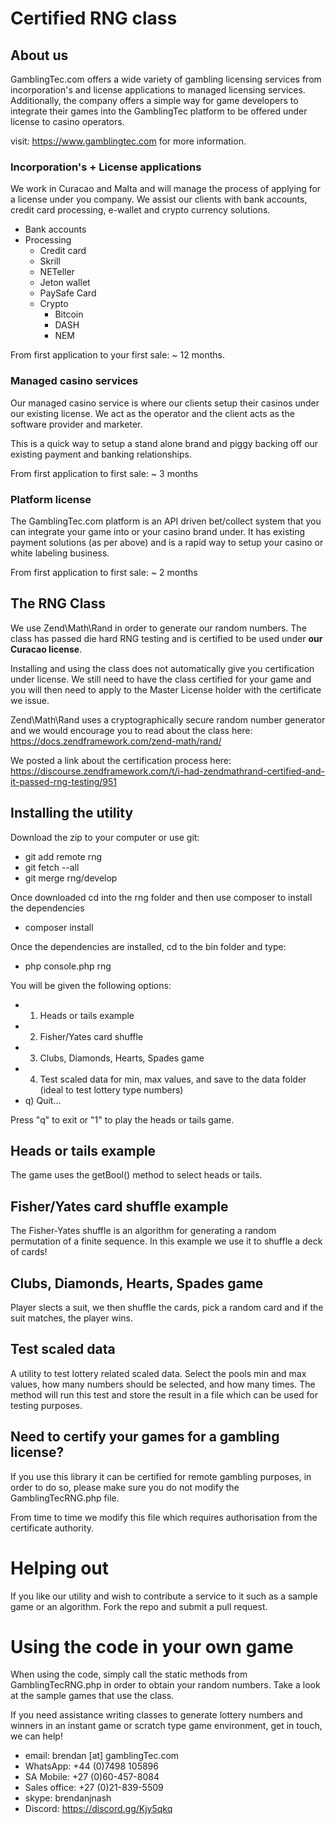 # Certified RNG class

## About us

GamblingTec.com offers a wide variety of gambling licensing services from incorporation's and license 
applications to managed licensing services. Additionally, the company offers a simple way for game 
developers to integrate their games into the GamblingTec platform to be offered under license 
to casino operators.

visit: https://www.gamblingtec.com for more information.

 ### Incorporation's + License applications
 
 We work in Curacao and Malta and will manage the process of applying for a license under you
 company. We assist our clients with bank accounts, credit card processing, e-wallet and
 crypto currency solutions.
 
 * Bank accounts
 * Processing
    * Credit card
    * Skrill
    * NETeller
    * Jeton wallet
    * PaySafe Card
    * Crypto
        * Bitcoin
        * DASH
        * NEM

From first application to your first sale: ~ 12 months.

### Managed casino services

Our managed casino service is where our clients setup their casinos under our existing license. We
act as the operator and the client acts as the software provider and marketer.

This is a quick way to setup a stand alone brand and piggy backing off our existing payment and banking
relationships.


From first application to first sale: ~ 3 months

### Platform license

The GamblingTec.com platform is an API driven bet/collect system that you can integrate your game into 
or your casino brand under. It has existing payment solutions (as per above) and is a rapid way to 
setup your casino or white labeling business.

From first application to first sale: ~ 2 months


## The RNG Class

We use Zend\Math\Rand in order to generate our random numbers. The class has passed die hard RNG
testing and is certified to be used under **our Curacao license**.

Installing and using the class does not automatically give you certification under license. We still need
to have the class certified for your game and you will then need to apply to the Master License
holder with the certificate we issue.
 
Zend\Math\Rand uses a cryptographically secure random number generator and we would encourage you
to read about the class here: https://docs.zendframework.com/zend-math/rand/


We posted a link about the certification process here: 
https://discourse.zendframework.com/t/i-had-zendmathrand-certified-and-it-passed-rng-testing/951

## Installing the utility

Download the zip to your computer or use git:

* git add remote rng <url to repo>
* git fetch --all
* git merge rng/develop

Once downloaded cd into the rng folder and then use composer to install the dependencies

* composer install

Once the dependencies are installed, cd to the bin folder and type:

* php console.php rng

You will be given the following options:

  * 1) Heads or tails example
  * 2) Fisher/Yates card shuffle
  * 3) Clubs, Diamonds, Hearts, Spades game
  * 4) Test scaled data for min, max values, and save to the data folder (ideal to test lottery type numbers)
  * q) Quit...

Press "q" to exit or "1" to play the heads or tails game.

## Heads or tails example

The game uses the getBool() method to select heads or tails. 

## Fisher/Yates card shuffle example

The Fisher-Yates shuffle is an algorithm for generating a random permutation of a finite sequence. In this example we use
it to shuffle a deck of cards!

## Clubs, Diamonds, Hearts, Spades game
Player slects a suit, we then shuffle the cards, pick a random card and if the suit matches, the player wins.

## Test scaled data
A utility to test lottery related scaled data. Select the pools min and max values, how many numbers should be selected, and how many times.
The method will run this test and store the result in a file which can be used for testing purposes.

## Need to certify your games for a gambling license?
If you use this library it can be certified for remote gambling purposes, in order to do so, please make sure you do not modify the GamblingTecRNG.php file.

From time to time we modify this file which requires authorisation from the certificate authority.

# Helping out
If you like our utility and wish to contribute a service to it such as a sample game or an algorithm. Fork the repo and submit a pull request.

# Using the code in your own game

When using the code, simply call the static methods from GamblingTecRNG.php in order
to obtain your random numbers. Take a look at the sample games that use the class.

If you need assistance writing classes to generate lottery numbers and winners in
an instant game or scratch type game environment, get in touch, we can help!

* email: brendan [at] gamblingTec.com
* WhatsApp: +44 (0)7498 105896
* SA Mobile: +27 (0)60-457-8084
* Sales office: +27 (0)21-839-5509
* skype: brendanjnash
* Discord: https://discord.gg/Kjy5qkq
